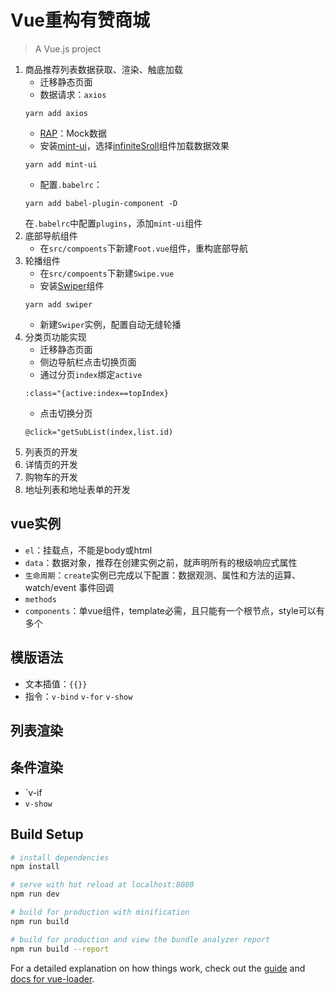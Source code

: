 # Vue重构有赞商城
> A Vue.js project

1. 商品推荐列表数据获取、渲染、触底加载
    - 迁移静态页面
    - 数据请求：`axios`
    ```
    yarn add axios
    ```
    - [RAP](http://rapapi.org/org/index.do)：Mock数据
    - 安装[mint-ui](http://mint-ui.github.io/#!/zh-cn)，选择[infiniteSroll](http://mint-ui.github.io/docs/#/en2/infinite-scroll)组件加载数据效果
    ```
    yarn add mint-ui
    ```
    - 配置`.babelrc`：
    ```
    yarn add babel-plugin-component -D
    ```
    在`.babelrc`中配置`plugins`，添加`mint-ui`组件
2. 底部导航组件
    - 在`src/compoents`下新建`Foot.vue`组件，重构底部导航
3. 轮播组件
    - 在`src/compoents`下新建`Swipe.vue`
    - 安装[Swiper](http://idangero.us/swiper/demos/)组件
    ```
    yarn add swiper
    ```
    - 新建`Swiper`实例，配置自动无缝轮播
4. 分类页功能实现
    -   迁移静态页面
    -   侧边导航栏点击切换页面
    -   通过分页`index`绑定`active`
    ```
    :class="{active:index==topIndex}
    ```
    - 点击切换分页
    ```
    @click="getSubList(index,list.id)
    ```
5. 列表页的开发
6. 详情页的开发
7. 购物车的开发
8. 地址列表和地址表单的开发

## vue实例
- `el`：挂载点，不能是body或html
- `data`：数据对象，推荐在创建实例之前，就声明所有的根级响应式属性
- `生命周期`：`create`实例已完成以下配置：数据观测、属性和方法的运算、watch/event 事件回调
- `methods`
- `components`：单vue组件，template必需，且只能有一个根节点，style可以有多个
## 模版语法
- 文本插值：`{{}}`
- 指令：`v-bind` `v-for` `v-show`
## 列表渲染
## 条件渲染
- `v-if
- `v-show`
## Build Setup

``` bash
# install dependencies
npm install

# serve with hot reload at localhost:8080
npm run dev

# build for production with minification
npm run build

# build for production and view the bundle analyzer report
npm run build --report
```

For a detailed explanation on how things work, check out the [guide](http://vuejs-templates.github.io/webpack/) and [docs for vue-loader](http://vuejs.github.io/vue-loader).

